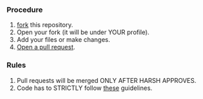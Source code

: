 ### Procedure
1. [fork](https://guides.github.com/activities/forking/) this repository.
2. Open your fork (it will be under YOUR profile).
3. Add your files or make changes.
4. [Open a pull request](https://github.com/hushyar-goenkar/school-cs/pull/new).

### Rules
1. Pull requests will be merged ONLY AFTER HARSH APPROVES.
2. Code has to STRICTLY follow [these](my-code-style.md) guidelines.

